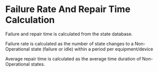 # Failure Rate And Repair Time Calculation

Failure and repair time is calculated from the state database.

Failure rate is calculated as the number of state changes to a Non-Operational state (failure or idle) within a period per equipment/device

Average repair time is calculated as the average time duration of Non-Operational states.